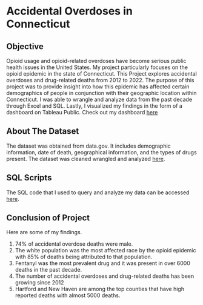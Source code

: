 # Accidental Overdoses in Connecticut

## Objective
Opioid usage and opioid-related overdoses have become serious public health issues in the United States. My project particularly focuses on the opioid epidemic in the state of Connecticut. This Project explores accidental overdoses and drug-related deaths from 2012 to 2022. The purpose of this project was to provide insight into how this epidemic has affected certain demographics of people in conjunction with their geographic location within Connecticut. I was able to wrangle and analyze data from the past decade through Excel and SQL. Lastly, I visualized my findings in the form of a dashboard on Tableau Public. Check out my dashboard [here](https://public.tableau.com/app/profile/abrham.eshetu/viz/AccidentalDrugOverdosesinConneticut2012-2022/Dashboard12)

## About The Dataset
The dataset was obtained from data.gov. It includes demographic information, date of death, geographical information, and the types of drugs present. The dataset was cleaned wrangled and analyzed [here](https://github.com/abrhame12/portfolio_projects/tree/main/Accidental_overdoses_in_Conneticut/data).


## SQL Scripts
The SQL code that I used to query and analyze my data can be accessed [here](https://github.com/abrhame12/portfolio_projects/blob/main/Accidental_overdoses_in_Conneticut/SQL/sql).

## Conclusion of Project
Here are some of my findings.
1. 74% of accidental overdose deaths were male. 
2. The white population was the most affected race by the opioid epidemic with 85% of deaths being attributed to that population.
3. Fentanyl was the most prevalent drug and it was present in over 6000 deaths in the past decade.
4. The number of accidental overdoses and drug-related deaths has been growing since 2012
5. Hartford and New Haven are among the top counties that have high reported deaths with almost 5000 deaths.
